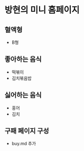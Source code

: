 # 방현의 미니 홈페이지

## 혈액형
- B형

## 좋아하는 음식
- 떡볶이
- 김치볶음밥

## 싫어하는 음식
- 홍어
- 김치

## 구패 페이지 구성
- buy.md 추가